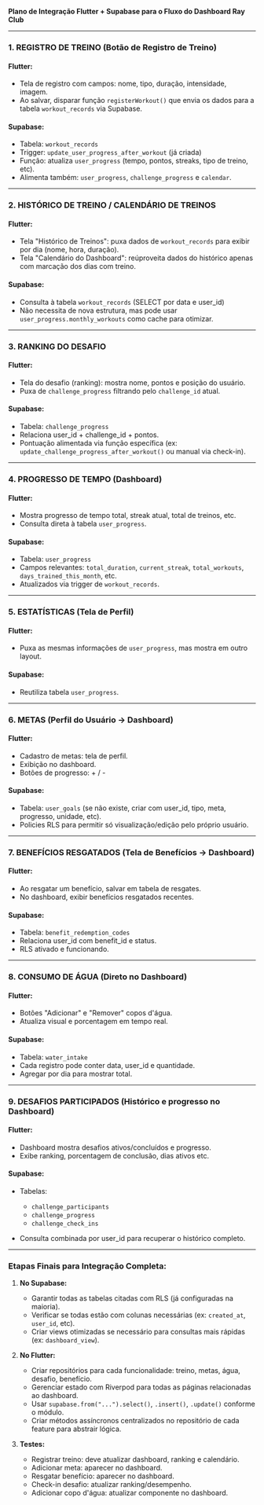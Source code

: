 **Plano de Integração Flutter + Supabase para o Fluxo do Dashboard Ray Club**

---

### 1. **REGISTRO DE TREINO (Botão de Registro de Treino)**

#### Flutter:

* Tela de registro com campos: nome, tipo, duração, intensidade, imagem.
* Ao salvar, disparar função `registerWorkout()` que envia os dados para a tabela `workout_records` via Supabase.

#### Supabase:

* Tabela: `workout_records`
* Trigger: `update_user_progress_after_workout` (já criada)
* Função: atualiza `user_progress` (tempo, pontos, streaks, tipo de treino, etc).
* Alimenta também: `user_progress`, `challenge_progress` e `calendar`.

---

### 2. **HISTÓRICO DE TREINO / CALENDÁRIO DE TREINOS**

#### Flutter:

* Tela "Histórico de Treinos": puxa dados de `workout_records` para exibir por dia (nome, hora, duração).
* Tela "Calendário do Dashboard": reúproveita dados do histórico apenas com marcação dos dias com treino.

#### Supabase:

* Consulta à tabela `workout_records` (SELECT por data e user\_id)
* Não necessita de nova estrutura, mas pode usar `user_progress.monthly_workouts` como cache para otimizar.

---

### 3. **RANKING DO DESAFIO**

#### Flutter:

* Tela do desafio (ranking): mostra nome, pontos e posição do usuário.
* Puxa de `challenge_progress` filtrando pelo `challenge_id` atual.

#### Supabase:

* Tabela: `challenge_progress`
* Relaciona user\_id + challenge\_id + pontos.
* Pontuação alimentada via função específica (ex: `update_challenge_progress_after_workout()` ou manual via check-in).

---

### 4. **PROGRESSO DE TEMPO (Dashboard)**

#### Flutter:

* Mostra progresso de tempo total, streak atual, total de treinos, etc.
* Consulta direta à tabela `user_progress`.

#### Supabase:

* Tabela: `user_progress`
* Campos relevantes: `total_duration`, `current_streak`, `total_workouts`, `days_trained_this_month`, etc.
* Atualizados via trigger de `workout_records`.

---

### 5. **ESTATÍSTICAS (Tela de Perfil)**

#### Flutter:

* Puxa as mesmas informações de `user_progress`, mas mostra em outro layout.

#### Supabase:

* Reutiliza tabela `user_progress`.

---

### 6. **METAS (Perfil do Usuário → Dashboard)**

#### Flutter:

* Cadastro de metas: tela de perfil.
* Exibição no dashboard.
* Botões de progresso: + / -

#### Supabase:

* Tabela: `user_goals` (se não existe, criar com user\_id, tipo, meta, progresso, unidade, etc).
* Policies RLS para permitir só visualização/edição pelo próprio usuário.

---

### 7. **BENEFÍCIOS RESGATADOS (Tela de Benefícios → Dashboard)**

#### Flutter:

* Ao resgatar um benefício, salvar em tabela de resgates.
* No dashboard, exibir benefícios resgatados recentes.

#### Supabase:

* Tabela: `benefit_redemption_codes`
* Relaciona user\_id com benefit\_id e status.
* RLS ativado e funcionando.

---

### 8. **CONSUMO DE ÁGUA (Direto no Dashboard)**

#### Flutter:

* Botões "Adicionar" e "Remover" copos d'água.
* Atualiza visual e porcentagem em tempo real.

#### Supabase:

* Tabela: `water_intake`
* Cada registro pode conter data, user\_id e quantidade.
* Agregar por dia para mostrar total.

---

### 9. **DESAFIOS PARTICIPADOS (Histórico e progresso no Dashboard)**

#### Flutter:

* Dashboard mostra desafios ativos/concluídos e progresso.
* Exibe ranking, porcentagem de conclusão, dias ativos etc.

#### Supabase:

* Tabelas:

  * `challenge_participants`
  * `challenge_progress`
  * `challenge_check_ins`
* Consulta combinada por user\_id para recuperar o histórico completo.

---

### Etapas Finais para Integração Completa:

1. **No Supabase:**

   * Garantir todas as tabelas citadas com RLS (já configuradas na maioria).
   * Verificar se todas estão com colunas necessárias (ex: `created_at`, `user_id`, etc).
   * Criar views otimizadas se necessário para consultas mais rápidas (ex: `dashboard_view`).

2. **No Flutter:**

   * Criar repositórios para cada funcionalidade: treino, metas, água, desafio, benefício.
   * Gerenciar estado com Riverpod para todas as páginas relacionadas ao dashboard.
   * Usar `supabase.from("...").select()`, `.insert()`, `.update()` conforme o módulo.
   * Criar métodos assíncronos centralizados no repositório de cada feature para abstrair lógica.

3. **Testes:**

   * Registrar treino: deve atualizar dashboard, ranking e calendário.
   * Adicionar meta: aparecer no dashboard.
   * Resgatar benefício: aparecer no dashboard.
   * Check-in desafio: atualizar ranking/desempenho.
   * Adicionar copo d'água: atualizar componente no dashboard.


